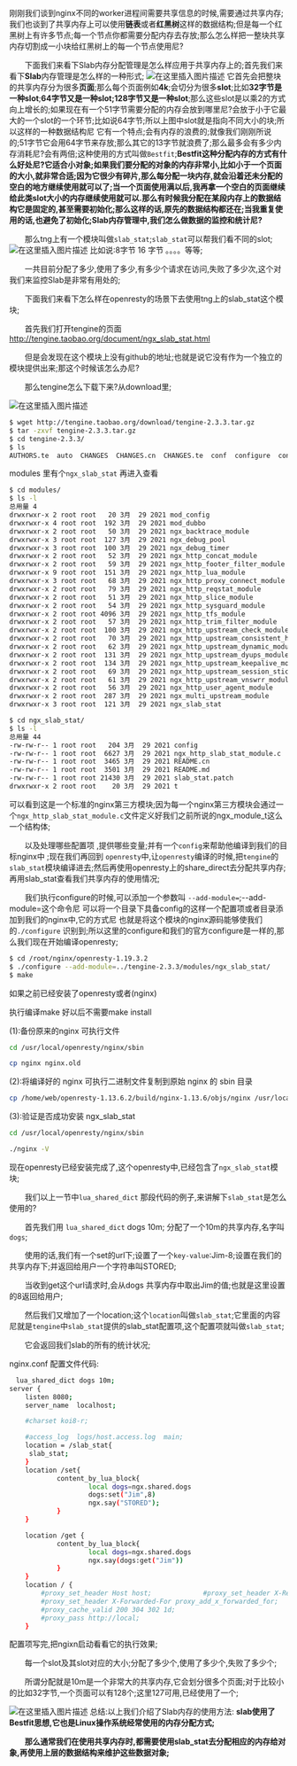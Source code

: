  刚刚我们谈到nginx不同的worker进程间需要共享信息的时候,需要通过共享内存;我们也谈到了共享内存上可以使用**链表**或者**红黑树**这样的数据结构;但是每一个红黑树上有许多节点;每一个节点你都需要分配内存去存放;那么怎么样把一整块共享内存切割成一小块给红黑树上的每一个节点使用尼?

　　下面我们来看下Slab内存分配管理是怎么样应用于共享内存上的;首先我们来看下**Slab**内存管理是怎么样的一种形式;
![在这里插入图片描述](https://i-blog.csdnimg.cn/blog_migrate/03cd9de0b6c0de6fc68c38add06b461c.png)
它首先会把整块的共享内存分为很多**页面**;那么每个页面例如**4k**;会切分为很多**slot**;比如**32字节是一种slot**;**64字节又是一种slot;128字节又是一种slot**;那么这些slot是以乘2的方式向上增长的;如果现在有一个51字节需要分配的内存会放到哪里尼?会放于小于它最大的一个slot的一个环节;比如说64字节;所以上图中slot就是指向不同大小的块;所以这样的一种数据结构尼 它有一个特点;会有内存的浪费的;就像我们刚刚所说的;51字节它会用64字节来存放;那么其它的13字节就浪费了;那么最多会有多少内存消耗尼?会有两倍;这种使用的方式叫做`Bestfit`;**Bestfit这种分配内存的方式有什么好处尼?它适合小对象;如果我们要分配的对象的内存非常小,比如小于一个页面的大小,就非常合适;因为它很少有碎片,那么每分配一块内存,就会沿着还未分配的空白的地方继续使用就可以了;当一个页面使用满以后,我再拿一个空白的页面继续给此类slot大小的内存继续使用就可以.那么有时候我分配在某段内存上的数据结构它是固定的,甚至需要初始化;那么这样的话,原先的数据结构都还在;当我重复使用的话,也避免了初始化;Slab内存管理中,我们怎么做数据的监控和统计尼?**

　　那么tng上有一个模块叫做`slab_stat`;`slab_stat`可以帮我们看不同的slot;
![在这里插入图片描述](https://i-blog.csdnimg.cn/blog_migrate/cf461a69a086a3606d7a181f1ecde3af.png)
比如说:8字节 16 字节 。。。。等等;

　　一共目前分配了多少,使用了多少,有多少个请求在访问,失败了多少次,这个对我们来监控Slab是非常有用处的;

　　下面我们来看下怎么样在openresty的场景下去使用tng上的slab_stat这个模块;

　　首先我们打开tengine的页面   http://tengine.taobao.org/document/ngx_slab_stat.html

　　但是会发现在这个模块上没有github的地址;也就是说它没有作为一个独立的模块提供出来;那这个时候该怎么办尼?

　　那么tengine怎么下载下来?从download里;

![在这里插入图片描述](https://i-blog.csdnimg.cn/blog_migrate/5e61b091748ed11478e782b8f068c63a.png)

```bash
$ wget http://tengine.taobao.org/download/tengine-2.3.3.tar.gz
$ tar -zxvf tengine-2.3.3.tar.gz
$ cd tengine-2.3.3/
$ ls
AUTHORS.te  auto  CHANGES  CHANGES.cn  CHANGES.te  conf  configure  contrib  docs  html  LICENSE  man  modules  packages  README.markdown  src  tests  THANKS.te

```
 modules 里有个`ngx_slab_stat`
再进入查看

```bash
$ cd modules/
$ ls -l
总用量 4
drwxrwxr-x 2 root root   20 3月  29 2021 mod_config
drwxrwxr-x 4 root root  192 3月  29 2021 mod_dubbo
drwxrwxr-x 2 root root   50 3月  29 2021 ngx_backtrace_module
drwxrwxr-x 3 root root  127 3月  29 2021 ngx_debug_pool
drwxrwxr-x 3 root root  100 3月  29 2021 ngx_debug_timer
drwxrwxr-x 2 root root   52 3月  29 2021 ngx_http_concat_module
drwxrwxr-x 2 root root   59 3月  29 2021 ngx_http_footer_filter_module
drwxrwxr-x 9 root root  151 3月  29 2021 ngx_http_lua_module
drwxrwxr-x 3 root root   68 3月  29 2021 ngx_http_proxy_connect_module
drwxrwxr-x 2 root root   79 3月  29 2021 ngx_http_reqstat_module
drwxrwxr-x 2 root root   51 3月  29 2021 ngx_http_slice_module
drwxrwxr-x 2 root root   54 3月  29 2021 ngx_http_sysguard_module
drwxrwxr-x 2 root root 4096 3月  29 2021 ngx_http_tfs_module
drwxrwxr-x 2 root root   57 3月  29 2021 ngx_http_trim_filter_module
drwxrwxr-x 2 root root  100 3月  29 2021 ngx_http_upstream_check_module
drwxrwxr-x 2 root root   70 3月  29 2021 ngx_http_upstream_consistent_hash_module
drwxrwxr-x 2 root root   62 3月  29 2021 ngx_http_upstream_dynamic_module
drwxrwxr-x 2 root root  131 3月  29 2021 ngx_http_upstream_dyups_module
drwxrwxr-x 2 root root  134 3月  29 2021 ngx_http_upstream_keepalive_module
drwxrwxr-x 2 root root   69 3月  29 2021 ngx_http_upstream_session_sticky_module
drwxrwxr-x 2 root root   61 3月  29 2021 ngx_http_upstream_vnswrr_module
drwxrwxr-x 2 root root   56 3月  29 2021 ngx_http_user_agent_module
drwxrwxr-x 2 root root  287 3月  29 2021 ngx_multi_upstream_module
drwxrwxr-x 3 root root  121 3月  29 2021 ngx_slab_stat
```

```bash
$ cd ngx_slab_stat/
$ ls -l
总用量 44
-rw-rw-r-- 1 root root   204 3月  29 2021 config
-rw-rw-r-- 1 root root  6627 3月  29 2021 ngx_http_slab_stat_module.c
-rw-rw-r-- 1 root root  3465 3月  29 2021 README.cn
-rw-rw-r-- 1 root root  3501 3月  29 2021 README.md
-rw-rw-r-- 1 root root 21430 3月  29 2021 slab_stat.patch
drwxrwxr-x 2 root root    20 3月  29 2021 t
```
可以看到这是一个标准的nginx第三方模块;因为每一个nginx第三方模块会通过一个`ngx_http_slab_stat_module.c`文件定义好我们之前所说的ngx_module_t这么一个结构体;

　　以及处理哪些配置项 ,提供哪些变量;并有一个`config`来帮助他编译到我们的目标nginx中 ;现在我们再回到 `openresty`中,让`openresty`编译的时候,把`tengine`的`slab_stat`模块编译进去;然后再使用openresty上的share_direct去分配共享内存;再用slab_stat查看我们共享内存的使用情况;

　　我们执行configure的时候,可以添加一个参数叫 `--add-module=`;--add-module=这个命令尼 可以将一个目录下具备config的这样一个配置项或者目录添加到我们的nginx中,它的方式尼 也就是将这个模块的nginx源码能够使我们的`./configure` 识别到;所以这里的configure和我们的官方configure是一样的,那么我们现在开始编译openresty;

```bash
$ cd /root/nginx/openresty-1.19.3.2
$ ./configure --add-module=../tengine-2.3.3/modules/ngx_slab_stat/
$ make
```
如果之前已经安装了openresty或者(nginx)

执行编译make 好以后不需要make install

(1):备份原来的nginx 可执行文件

```bash
cd /usr/local/openresty/nginx/sbin

cp nginx nginx.old
```

(2):将编译好的 nginx 可执行二进制文件复制到原始 nginx 的 sbin 目录

```bash
cp /home/web/openresty-1.13.6.2/build/nginx-1.13.6/objs/nginx /usr/local/openresty/nginx/sbin/ -f
```

(3):验证是否成功安装 ngx_slab_stat

```bash
cd /usr/local/openresty/nginx/sbin

./nginx -V
```
现在openresty已经安装完成了,这个openresty中,已经包含了`ngx_slab_stat`模块;

　　我们以上一节中`lua_shared_dict` 那段代码的例子,来讲解下`slab_stat`是怎么使用的?

　　首先我们用 `lua_shared_dict` dogs 10m; 分配了一个10m的共享内存,名字叫`dogs`;

　　使用的话,我们有一个set的url下;设置了一个`key-value`:Jim-8;设置在我们的共享内存下;并返回给用户一个字符串叫STORED;

　　当收到get这个url请求时,会从dogs 共享内存中取出Jim的值;也就是这里设置的8返回给用户;

　　然后我们又增加了一个location;这个`location`叫做`slab_stat`;它里面的内容尼就是`tengine`中`slab_stat`提供的slab_stat配置项,这个配置项就叫做`slab_stat`;

　　它会返回我们slab的所有的统计状况;

nginx.conf 配置文件代码:

```bash
　lua_shared_dict dogs 10m;
server {
    listen 8080;
    server_name  localhost;

    #charset koi8-r;

    #access_log  logs/host.access.log  main;
    location = /slab_stat{
     slab_stat;
    }
    location /set{
            content_by_lua_block{
                    local dogs=ngx.shared.dogs
                    dogs:set("Jim",8)
                    ngx.say("STORED");
            }
    }

    location /get {
            content_by_lua_block{
                    local dogs=ngx.shared.dogs
                    ngx.say(dogs:get("Jim"))
            }
    }
    location / {
        #proxy_set_header Host host;             #proxy_set_header X-Real-IPremote_addr;
        #proxy_set_header X-Forwarded-For proxy_add_x_forwarded_for;             #proxy_cache my_cache;             #proxy_cache_keyhosturiis_args&args;
        #proxy_cache_valid 200 304 302 1d;
        #proxy_pass http://local;
    }
```
配置项写完,把ngixn启动看看它的执行效果;

　　每一个slot及其slot对应的大小;分配了多少个,使用了多少个,失败了多少个;

　　所谓分配就是10m是一个非常大的共享内存,它会划分很多个页面;对于比较小的比如32字节,一个页面可以有128个;这里127可用,已经使用了一个;

![在这里插入图片描述](https://i-blog.csdnimg.cn/blog_migrate/df85efa4e3d7d6e3dec826aa7567eff9.png)
总结:以上我们介绍了Slab内存的使用方法:
**slab使用了Bestfit思想,它也是Linux操作系统经常使用的内存分配方式;**

　　**那么通常我们在使用共享内存时,都需要使用slab_stat去分配相应的内存给对象,再使用上层的数据结构来维护这些数据对象;**
